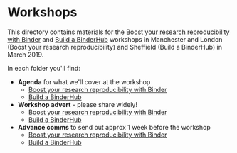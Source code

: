 # Workshops

This directory contains materials for the [Boost your research reproducibility with Binder](boost-research-reproducibility-binder) and [Build a BinderHub](build-a-binderhub) workshops in Manchester and London (Boost your research reproducibility) and Sheffield (Build a BinderHub) in March 2019.

In each folder you'll find:

* **Agenda** for what we'll cover at the workshop
  * [Boost your research reproducibility with Binder](boost-research-reproducibility-binder/agenda.md)
  * [Build a BinderHub](build-a-binderhub/agenda.md)
* **Workshop advert** - please share widely!
  * [Boost your research reproducibility with Binder](boost-research-reproducibility-binder/workshop_advert.md)
  * [Build a BinderHub](build-a-binderhub/workshop_advert.md)
* **Advance comms** to send out approx 1 week before the workshop
  * [Boost your research reproducibility with Binder](boost-research-reproducibility-binder/before_workshop.md)
  * [Build a BinderHub](build-a-binderhub/before_workshop.md)
